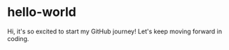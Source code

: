 # hello-world

Hi, it's so excited to start my GitHub journey!
Let's keep moving forward in coding.
